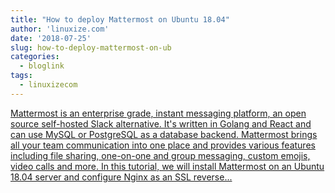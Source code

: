 ```yaml
---
title: "How to deploy Mattermost on Ubuntu 18.04"
author: 'linuxize.com'
date: '2018-07-25'
slug: how-to-deploy-mattermost-on-ub
categories:
  - bloglink
tags:
  - linuxizecom
---
```


[Mattermost is an enterprise grade, instant messaging platform, an open source self-hosted Slack alternative. It's written in Golang and React and can use MySQL or PostgreSQL as a database backend. Mattermost brings all your team communication into one place and provides various features including file sharing, one-on-one and group messaging, custom emojis, video calls and more. In this tutorial, we will install Mattermost on an Ubuntu 18.04 server and configure Nginx as an SSL reverse...<click to read more>](https://linuxize.com/post/how-to-deploy-mattermost-on-ubuntu-18-04/)

